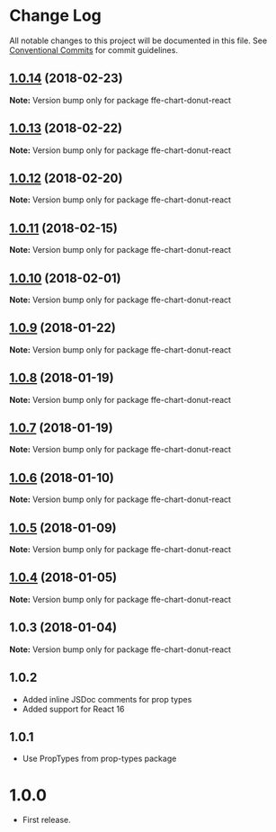 # Change Log

All notable changes to this project will be documented in this file.
See [Conventional Commits](https://conventionalcommits.org) for commit guidelines.

<a name="1.0.14"></a>
## [1.0.14](***REMOVED***) (2018-02-23)




**Note:** Version bump only for package ffe-chart-donut-react

<a name="1.0.13"></a>
## [1.0.13](***REMOVED***) (2018-02-22)




**Note:** Version bump only for package ffe-chart-donut-react

<a name="1.0.12"></a>
## [1.0.12](***REMOVED***) (2018-02-20)




**Note:** Version bump only for package ffe-chart-donut-react

<a name="1.0.11"></a>
## [1.0.11](***REMOVED***) (2018-02-15)




**Note:** Version bump only for package ffe-chart-donut-react

<a name="1.0.10"></a>
## [1.0.10](***REMOVED***) (2018-02-01)




**Note:** Version bump only for package ffe-chart-donut-react

<a name="1.0.9"></a>
## [1.0.9](***REMOVED***) (2018-01-22)




**Note:** Version bump only for package ffe-chart-donut-react

<a name="1.0.8"></a>
## [1.0.8](***REMOVED***) (2018-01-19)




**Note:** Version bump only for package ffe-chart-donut-react

<a name="1.0.7"></a>
## [1.0.7](***REMOVED***) (2018-01-19)




**Note:** Version bump only for package ffe-chart-donut-react

<a name="1.0.6"></a>

## [1.0.6](***REMOVED***) (2018-01-10)

**Note:** Version bump only for package ffe-chart-donut-react

<a name="1.0.5"></a>

## [1.0.5](***REMOVED***) (2018-01-09)

**Note:** Version bump only for package ffe-chart-donut-react

<a name="1.0.4"></a>

## [1.0.4](***REMOVED***) (2018-01-05)

**Note:** Version bump only for package ffe-chart-donut-react

<a name="1.0.3"></a>

## 1.0.3 (2018-01-04)

**Note:** Version bump only for package ffe-chart-donut-react

## 1.0.2

* Added inline JSDoc comments for prop types
* Added support for React 16

## 1.0.1

* Use PropTypes from prop-types package

# 1.0.0

* First release.
